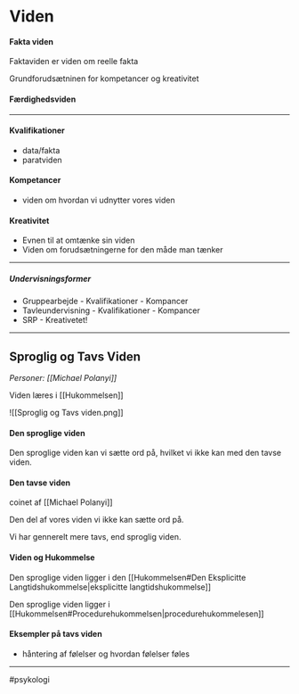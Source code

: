 # Viden

#### Fakta viden
Faktaviden er viden om reelle fakta

Grundforudsætninen for kompetancer og kreativitet 

#### Færdighedsviden

---

#### Kvalifikationer
- data/fakta
- paratviden

#### Kompetancer
- viden om hvordan vi udnytter vores viden

#### Kreativitet
- Evnen til at omtænke sin viden
- Viden om forudsætningerne for den måde man tænker

---

##### Undervisningsformer

- Gruppearbejde
		- Kvalifikationer
		- Kompancer
- Tavleundervisning
		- Kvalifikationer
		- Kompancer
- SRP
		- Kreativetet!



---

## Sproglig og Tavs Viden
*Personer: [[Michael Polanyi]]*

Viden læres i [[Hukommelsen]]



![[Sproglig og Tavs viden.png]]

#### Den sproglige viden

Den sproglige viden kan vi sætte ord på, hvilket vi ikke kan med den tavse viden.

#### Den tavse viden
coinet af [[Michael Polanyi]]

Den del af vores viden vi ikke kan sætte ord på.

Vi har gennerelt mere tavs, end sproglig viden.

#### Viden og Hukommelse
Den sproglige viden ligger i den [[Hukommelsen#Den Eksplicitte Langtidshukommelse|eksplicitte langtidshukommelse]] 

Den sproglige viden ligger i [[Hukommelsen#Procedurehukommelsen|procedurehukommelesen]]

#### Eksempler på tavs viden
- håntering af følelser og hvordan følelser føles


---
#psykologi 